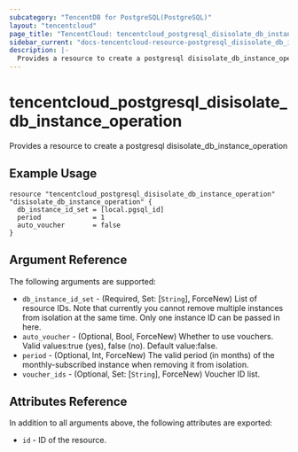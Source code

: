 ```yaml
---
subcategory: "TencentDB for PostgreSQL(PostgreSQL)"
layout: "tencentcloud"
page_title: "TencentCloud: tencentcloud_postgresql_disisolate_db_instance_operation"
sidebar_current: "docs-tencentcloud-resource-postgresql_disisolate_db_instance_operation"
description: |-
  Provides a resource to create a postgresql disisolate_db_instance_operation
---
```


# tencentcloud_postgresql_disisolate_db_instance_operation

Provides a resource to create a postgresql disisolate_db_instance_operation

## Example Usage

```hcl
resource "tencentcloud_postgresql_disisolate_db_instance_operation" "disisolate_db_instance_operation" {
  db_instance_id_set = [local.pgsql_id]
  period             = 1
  auto_voucher       = false
}
```

## Argument Reference

The following arguments are supported:

* `db_instance_id_set` - (Required, Set: [`String`], ForceNew) List of resource IDs. Note that currently you cannot remove multiple instances from isolation at the same time. Only one instance ID can be passed in here.
* `auto_voucher` - (Optional, Bool, ForceNew) Whether to use vouchers. Valid values:true (yes), false (no). Default value:false.
* `period` - (Optional, Int, ForceNew) The valid period (in months) of the monthly-subscribed instance when removing it from isolation.
* `voucher_ids` - (Optional, Set: [`String`], ForceNew) Voucher ID list.

## Attributes Reference

In addition to all arguments above, the following attributes are exported:

* `id` - ID of the resource.



